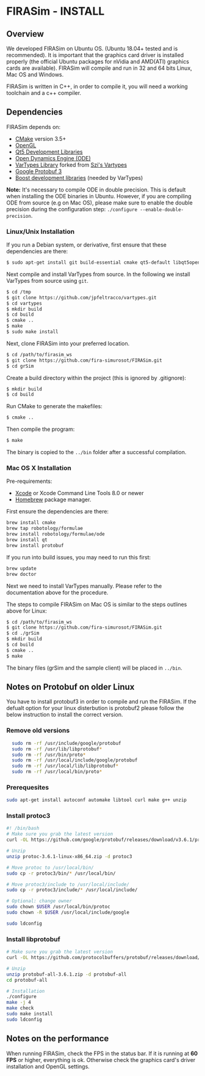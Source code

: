 # FIRASim - INSTALL

## Overview

We developed FIRASim on Ubuntu OS. (Ubuntu 18.04+ tested and is recommended). It is  important that the graphics card driver is installed properly (the official Ubuntu packages for nVidia and AMD(ATI) graphics cards are available). FIRASim will compile and run in 32 and 64 bits Linux, Mac OS and Windows.

FIRASim is written in C++, in order to compile it, you will need a working toolchain and a c++ compiler.

## Dependencies

FIRASim depends on:

- [CMake](https://cmake.org/) version 3.5+ 
- [OpenGL](https://www.opengl.org)
- [Qt5 Development Libraries](https://www.qt.io)
- [Open Dynamics Engine (ODE)](http://www.ode.org)
- [VarTypes Library](https://github.com/jpfeltracco/vartypes) forked from [Szi's Vartypes](https://github.com/szi/vartypes)
- [Google Protobuf 3](https://github.com/google/protobuf)
- [Boost development libraries](http://www.boost.org/) (needed by VarTypes)

**Note:** It's necessary to compile ODE in double precision. This is default when installing the ODE binaries in Ubuntu. However, if you are compiling ODE from source (e.g on Mac OS), please make sure to enable the double precision during the configuration step: `./configure --enable-double-precision`.

### Linux/Unix Installation

If you run a Debian system, or derivative, first ensure that these dependencies are there:

```bash
$ sudo apt-get install git build-essential cmake qt5-default libqt5opengl5-dev libgl1-mesa-dev libglu1-mesa-dev libprotobuf-dev protobuf-compiler libode-dev libboost-dev
```

Next compile and install VarTypes from source. In the following we install VarTypes from source using `git`.

```bash
$ cd /tmp
$ git clone https://github.com/jpfeltracco/vartypes.git
$ cd vartypes
$ mkdir build
$ cd build
$ cmake ..
$ make
$ sudo make install
```

Next, clone FIRASim into your preferred location.

```bash
$ cd /path/to/firasim_ws
$ git clone https://github.com/fira-simurosot/FIRASim.git
$ cd grSim
```

Create a build directory within the project (this is ignored by .gitignore):

```bash
$ mkdir build
$ cd build
```

Run CMake to generate the makefiles:

```bash
$ cmake ..
```

Then compile the program:

```bash
$ make
```

The binary is copied to the `../bin` folder after a successful compilation.

### Mac OS X Installation

Pre-requirements:

- [Xcode](https://developer.apple.com/xcode/) or Xcode Command Line Tools 8.0 or newer
- [Homebrew](http://brew.sh/) package manager.

First ensure the dependencies are there:

```bash
brew install cmake
brew tap robotology/formulae         
brew install robotology/formulae/ode 
brew install qt
brew install protobuf
```

If you run into build issues, you may need to run this first:

```bash
brew update
brew doctor
```

Next we need to install VarTypes manually. Please refer to the documentation above for the procedure. 

The steps to compile FIRASim on Mac OS is similar to the steps outlines above for Linux:


```bash
$ cd /path/to/firasim_ws
$ git clone https://github.com/fira-simurosot/FIRASim.git
$ cd ./grSim
$ mkdir build
$ cd build
$ cmake ..
$ make
```

The binary files (grSim and the sample client) will be placed in `../bin`. 


## Notes on Protobuf on older Linux 

You have to install protobuf3 in order to compile and run the FIRASim.
If the defualt option for your linux disterbution is protobuf2 please follow the below instruction to install the correct version.

### Remove old versions
```bash
  sudo rm -rf /usr/include/google/protobuf
  sudo rm -rf /usr/lib/libprotobuf*
  sudo rm -rf /usr/bin/proto*
  sudo rm -rf /usr/local/include/google/protobuf
  sudo rm -rf /usr/local/lib/libprotobuf*
  sudo rm -rf /usr/local/bin/proto*
```

### Prerequesites
```bash
sudo apt-get install autoconf automake libtool curl make g++ unzip
```


### Install protoc3
``` bash
#! /bin/bash
# Make sure you grab the latest version
curl -OL https://github.com/google/protobuf/releases/download/v3.6.1/protoc-3.6.1-linux-x86_64.zip

# Unzip
unzip protoc-3.6.1-linux-x86_64.zip -d protoc3

# Move protoc to /usr/local/bin/
sudo cp -r protoc3/bin/* /usr/local/bin/

# Move protoc3/include to /usr/local/include/
sudo cp -r protoc3/include/* /usr/local/include/

# Optional: change owner
sudo chown $USER /usr/local/bin/protoc
sudo chown -R $USER /usr/local/include/google

sudo ldconfig
```

### Install libprotobuf
```bash
# Make sure you grab the latest version
curl -OL https://github.com/protocolbuffers/protobuf/releases/download/v3.6.1/protobuf-all-3.6.1.zip

# Unzip
unzip protobuf-all-3.6.1.zip -d protobuf-all
cd protobuf-all

# Installation
./configure
make -j 4
make check
sudo make install
sudo ldconfig

```


## Notes on the performance

When running FIRASim, check the FPS in the status bar. If it is running at **60 FPS** or higher, everything is ok. Otherwise check the graphics card's driver installation and OpenGL settings.

